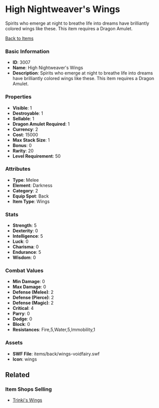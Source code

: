 # High Nightweaver's Wings

Spirits who emerge at night to breathe life into dreams have brilliantly colored wings like these.  This item requires a Dragon Amulet.

[Back to Items](../items.md)

### Basic Information

- **ID**: 3007
- **Name**: High Nightweaver&#039;s Wings
- **Description**: Spirits who emerge at night to breathe life into dreams have brilliantly colored wings like these.  This item requires a Dragon Amulet.

### Properties

- **Visible**: 1
- **Destroyable**: 1
- **Sellable**: 1
- **Dragon Amulet Required**: 1
- **Currency**: 2
- **Cost**: 15000
- **Max Stack Size**: 1
- **Bonus**: 0
- **Rarity**: 20
- **Level Requirement**: 50

### Attributes

- **Type**: Melee
- **Element**: Darkness
- **Category**: 2
- **Equip Spot**: Back
- **Item Type**: Wings

### Stats

- **Strength**: 5
- **Dexterity**: 0
- **Intelligence**: 5
- **Luck**: 0
- **Charisma**: 0
- **Endurance**: 5
- **Wisdom**: 0

### Combat Values

- **Min Damage**: 0
- **Max Damage**: 0
- **Defense (Melee)**: 2
- **Defense (Pierce)**: 2
- **Defense (Magic)**: 2
- **Critical**: 4
- **Parry**: 0
- **Dodge**: 0
- **Block**: 0
- **Resistances**: Fire,5,Water,5,Immobility,1

### Assets

- **SWF File**: items/back/wings-voidfairy.swf
- **Icon**: wings

## Related

### Item Shops Selling

- [Trinki's Wings](../item-shops/110-trinki-s-wings.md)

